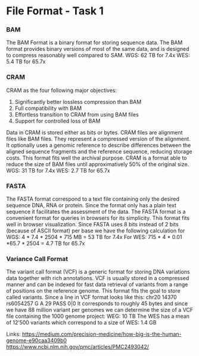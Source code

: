 # File Format - Task 1
### BAM 
The BAM Format is a binary format for storing sequence data. The BAM format provides binary versions of most of the same data, and is designed to compress reasonably well compared to SAM.
WGS: 62 TB for 7.4x
WES: 5.4 TB for 65.7x

### CRAM
CRAM as the four following major objectives:
1. Significantly better lossless compression than BAM
2. Full compatibility with BAM
3. Effortless transition to CRAM from using BAM files
4. Support for controlled loss of BAM

Data in CRAM is stored either as bits or bytes. CRAM files are alignment files like BAM files. They represent a compressed version of the alignment. It optionally uses a genomic reference to describe differences between the aligned sequence fragments and the reference sequence, reducing storage costs. This format fits well the archival purpose.
CRAM is a format able to reduce the size of BAM files until approximatively 50% of the original size.
WGS: 31 TB for 7.4x
WES: 2.7 TB for 65.7x

### FASTA
The FASTA format correspond to a text file containing only the desired sequence DNA, RNA or protein. Since the format only has a plain text sequence it facilitates the assessment of the data. The FASTA format is a convenient format for queries in browsers for its simplicity. This format fits well in browser visualization.
Since FASTA uses 8 bits instead of 2 bits (because of ASCII format) per base we have the following calculation for WGS:
4 * 7.4 * 2504 * 715 MB = 53 TB for 7.4x
For WES:
715 * 4 * 0.01 *65.7 * 2504 = 4.7 TB for 65.7x

### Variance Call Format
The variant call format (VCF) is a generic format for storing DNA variations data together with rich annotations. VCF is usually stored in a compressed manner and can be indexed for fast data retrieval of variants from a range of positions on the reference genome. This format fits the goal to store called variants.
Since a line in VCF format looks like this:
chr20 14370 rs6054257 G A 29 PASS 0|0
It corresponds to roughly 45 bytes and since we have 88 million variant per genomes we can determine the size of a VCF file containing the 1000 genome project:
WEG: 10 TB
The WES has a mean of 12’500 variants which correspond to a size of
WES: 1.4 GB

Links:
https://medium.com/precision-medicine/how-big-is-the-human-genome-e90caa3409b0
https://www.ncbi.nlm.nih.gov/pmc/articles/PMC2493042/






